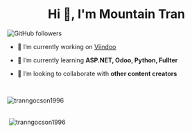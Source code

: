 <h1 align="center">Hi 👋, I'm Mountain Tran</h1>

![GitHub followers](https://img.shields.io/github/followers/tranngocson1996?logo=GitHub&style=for-the-badge)

- 🔭 I’m currently working on [Viindoo](https://viindoo.com/)

- 🌱 I’m currently learning **ASP.NET, Odoo, Python, Fullter**

- 👯 I’m looking to collaborate with **other content creators**

<br />

<p><img align="left" src="https://github-readme-stats.vercel.app/api/top-langs/?username=tranngocson1996&layout=compact&hide=html" alt="tranngocson1996" /></p>
<br />
<br />
<p>&nbsp;<img align="center" src="https://github-readme-stats.vercel.app/api?username=tranngocson1996&show_icons=true" alt="tranngocson1996" /></p>
